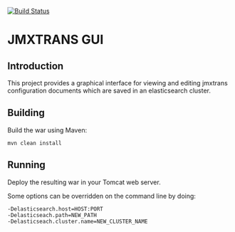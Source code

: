 [![Build Status](https://travis-ci.org/btravers/jmxtrans_gui.svg?branch=master)](https://travis-ci.org/btravers/jmxtrans_gui)

# JMXTRANS GUI

## Introduction

This project provides a graphical interface for viewing and editing jmxtrans configuration documents which are saved in an elasticsearch cluster.

## Building

Build the war using Maven:

    mvn clean install

## Running

Deploy the resulting war in your Tomcat web server.

Some options can be overridden on the command line by doing:

    -Delasticsearch.host=HOST:PORT
    -Delasticseach.path=NEW_PATH
    -Delasticseach.cluster.name=NEW_CLUSTER_NAME
